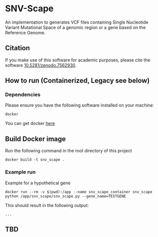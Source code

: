 # SNV-Scape #

An implementation to generates VCF files containing Single Nucleotide Variant Mutational Space of a genomic region or a gene based on the Reference Genome.

## Citation ##

If you make use of this software for academic purposes, please cite the software [10.5281/zenodo.7562930](https://doi.org/10.5281/zenodo.7562930).

## How to run (Containerized, Legacy see below) ##

### Dependencies ###

Please ensure you have the following software installed on your machine:

	docker

You can get docker [here](https://www.docker.com/get-docker)

## Build Docker image ##

Run the following command in the root directory of this project

    docker build -t snv_scape .

### Example run ###

Example for a hypothetical gene

    docker run --rm -v $(pwd):/app --name snv_scape_container snv_scape python /app/snv_scape/snv_scape.py --gene_name=TESTGENE

This should result in the following output:
    
    ...


## TBD

[//]: # (The arguments '--n_permutations', '--parallel', `--random_seed`, and, `--correction` are optional and need not be included.)

[//]: # ()
[//]: # (For further information on arguments, please refer to the help file:)

[//]: # ()
[//]: # (    -h, --help            show this help message and exit)

[//]: # (    --gene_name GENE_NAME)

[//]: # (                          &#40;Required&#41; Name of the gene of interest, example)

[//]: # (                          usage: --gene_name=BRCA1)

[//]: # (    --variant_cDNA_locations VARIANT_CDNA_LOCATIONS)

[//]: # (                          &#40;Required&#41; cDNA based variant locations, example)

[//]: # (                          usage: --variant_cDNA_locations=10,50,50,123)

[//]: # (    --cDNA_length CDNA_LENGTH)

[//]: # (                          &#40;Required&#41; total cDNA length of the gene &#40;including)

[//]: # (                          stop codon&#41;, example usage: --cDNA_length=1337)

[//]: # (    --n_permutations N_PERMUTATIONS)

[//]: # (                          &#40;Optional&#41; total nunber of permutations,)

[//]: # (                          default=100000000 &#40;1.00E+08&#41;, example usage:)

[//]: # (                          --n_permutations=100)

[//]: # (    --parallel PARALLEL   &#40;Optional&#41; should the algorithm make use of parallel)

[//]: # (                          computation?, default=True, example usage:)

[//]: # (                          --parallel=True)

[//]: # (    --random_seed RANDOM_SEED)

[//]: # (                          &#40;Optional&#41; The seed used for initialization of the)

[//]: # (                          random permutations, default=1, example usage:)

[//]: # (                          --random_seed=1)

[//]: # (    --correction CORRECTION)

[//]: # (                          &#40;Optional&#41; The number of genes the p-value must be)

[//]: # (                          corrected for in a Bonferonni manner, default=1,)

[//]: # (                          example usage: --correction=1)

[//]: # ()
